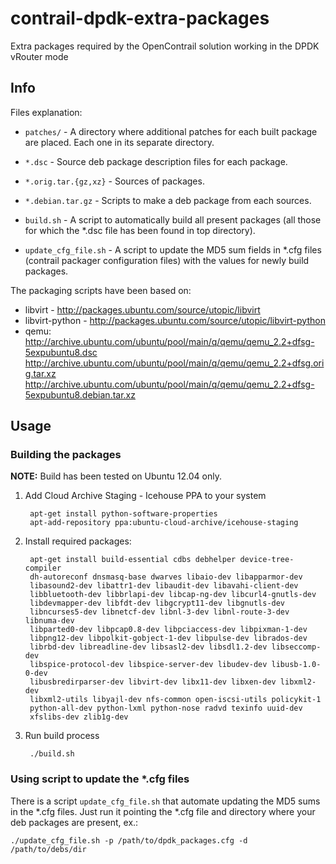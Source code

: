 # contrail-dpdk-extra-packages

Extra packages required by the OpenContrail solution working in the DPDK
vRouter mode

## Info

Files explanation:

* `patches/` - A directory where additional patches for each built package are
  placed. Each one in its separate directory.

* `*.dsc` - Source deb package description files for each package.

* `*.orig.tar.{gz,xz}` - Sources of packages.

* `*.debian.tar.gz` - Scripts to make a deb package from each sources.

* `build.sh` - A script to automatically build all present packages (all those
  for which the \*.dsc file has been found in top directory).

* `update_cfg_file.sh` - A script to update the MD5 sum fields in \*.cfg files
  (contrail packager configuration files) with the values for newly build
  packages. 

The packaging scripts have been based on:

* libvirt - http://packages.ubuntu.com/source/utopic/libvirt
* libvirt-python - http://packages.ubuntu.com/source/utopic/libvirt-python
* qemu:
  http://archive.ubuntu.com/ubuntu/pool/main/q/qemu/qemu_2.2+dfsg-5expubuntu8.dsc
  http://archive.ubuntu.com/ubuntu/pool/main/q/qemu/qemu_2.2+dfsg.orig.tar.xz
  http://archive.ubuntu.com/ubuntu/pool/main/q/qemu/qemu_2.2+dfsg-5expubuntu8.debian.tar.xz

## Usage

### Building the packages

**NOTE:** Build has been tested on Ubuntu 12.04 only.

1. Add Cloud Archive Staging - Icehouse PPA to your system

        apt-get install python-software-properties
        apt-add-repository ppa:ubuntu-cloud-archive/icehouse-staging

1. Install required packages:

        apt-get install build-essential cdbs debhelper device-tree-compiler
        dh-autoreconf dnsmasq-base dwarves libaio-dev libapparmor-dev
        libasound2-dev libattr1-dev libaudit-dev libavahi-client-dev
        libbluetooth-dev libbrlapi-dev libcap-ng-dev libcurl4-gnutls-dev
        libdevmapper-dev libfdt-dev libgcrypt11-dev libgnutls-dev
        libncurses5-dev libnetcf-dev libnl-3-dev libnl-route-3-dev libnuma-dev
        libparted0-dev libpcap0.8-dev libpciaccess-dev libpixman-1-dev
        libpng12-dev libpolkit-gobject-1-dev libpulse-dev librados-dev
        librbd-dev libreadline-dev libsasl2-dev libsdl1.2-dev libseccomp-dev
        libspice-protocol-dev libspice-server-dev libudev-dev libusb-1.0-0-dev
        libusbredirparser-dev libvirt-dev libx11-dev libxen-dev libxml2-dev
        libxml2-utils libyajl-dev nfs-common open-iscsi-utils policykit-1
        python-all-dev python-lxml python-nose radvd texinfo uuid-dev
        xfslibs-dev zlib1g-dev 

1. Run build process

        ./build.sh

### Using script to update the \*.cfg files

There is a script `update_cfg_file.sh` that automate updating the MD5 sums
in the \*.cfg files. Just run it pointing the \*.cfg file and directory where
your deb packages are present, ex.:

    ./update_cfg_file.sh -p /path/to/dpdk_packages.cfg -d /path/to/debs/dir

